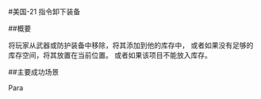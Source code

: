 #美国-21 指令卸下装备

##概要

将玩家从武器或防护装备中移除，将其添加到他的库存中，
或者如果没有足够的库存空间，将其放置在当前位置。
或者如果该项目不能放入库存。

##主要成功场景

Para

